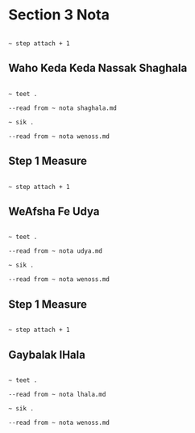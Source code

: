 # Section 3 Nota

```scenario oscilla

~ step attach + 1

```

## Waho Keda Keda Nassak Shaghala

```scenario oscilla

~ teet .

--read from ~ nota shaghala.md

~ sik .

--read from ~ nota wenoss.md

```

## Step 1 Measure

```scenario oscilla

~ step attach + 1

```

## WeAfsha Fe Udya

```scenario oscilla

~ teet .

--read from ~ nota udya.md

~ sik .

--read from ~ nota wenoss.md

```

## Step 1 Measure

```scenario oscilla

~ step attach + 1

```

## Gaybalak lHala

```scenario oscilla

~ teet .

--read from ~ nota lhala.md

~ sik .

--read from ~ nota wenoss.md

```
